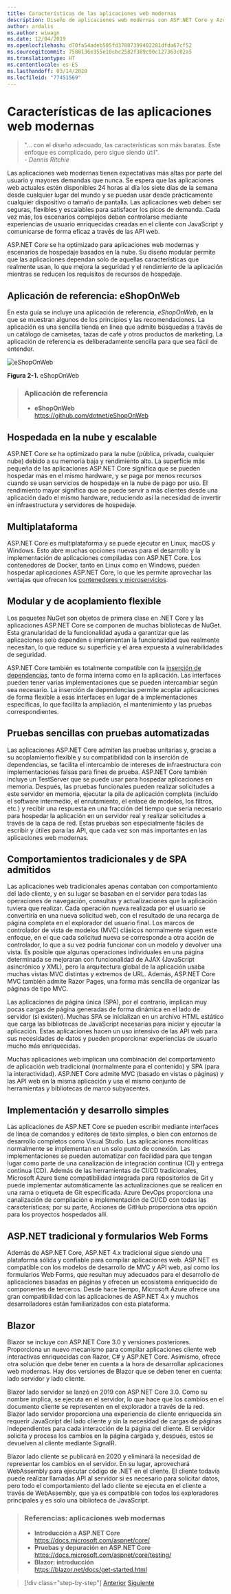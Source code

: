 ```yaml
---
title: Características de las aplicaciones web modernas
description: Diseño de aplicaciones web modernas con ASP.NET Core y Azure | Características de las aplicaciones web modernas
author: ardalis
ms.author: wiwagn
ms.date: 12/04/2019
ms.openlocfilehash: d70fa54adeb505fd37807399402281dfda67cf52
ms.sourcegitcommit: 7588136e355e10cbc2582f389c90c127363c02a5
ms.translationtype: HT
ms.contentlocale: es-ES
ms.lasthandoff: 03/14/2020
ms.locfileid: "77451569"
---
```

# <a name="characteristics-of-modern-web-applications"></a>Características de las aplicaciones web modernas

> "… con el diseño adecuado, las características son más baratas. Este enfoque es complicado, pero sigue siendo útil".  
> _\- Dennis Ritchie_

Las aplicaciones web modernas tienen expectativas más altas por parte del usuario y mayores demandas que nunca. Se espera que las aplicaciones web actuales estén disponibles 24 horas al día los siete días de la semana desde cualquier lugar del mundo y se puedan usar desde prácticamente cualquier dispositivo o tamaño de pantalla. Las aplicaciones web deben ser seguras, flexibles y escalables para satisfacer los picos de demanda. Cada vez más, los escenarios complejos deben controlarse mediante experiencias de usuario enriquecidas creadas en el cliente con JavaScript y comunicarse de forma eficaz a través de las API web.

ASP.NET Core se ha optimizado para aplicaciones web modernas y escenarios de hospedaje basados en la nube. Su diseño modular permite que las aplicaciones dependan solo de aquellas características que realmente usan, lo que mejora la seguridad y el rendimiento de la aplicación mientras se reducen los requisitos de recursos de hospedaje.

## <a name="reference-application-eshoponweb"></a>Aplicación de referencia: eShopOnWeb

En esta guía se incluye una aplicación de referencia, _eShopOnWeb_, en la que se muestran algunos de los principios y las recomendaciones. La aplicación es una sencilla tienda en línea que admite búsquedas a través de un catálogo de camisetas, tazas de café y otros productos de marketing. La aplicación de referencia es deliberadamente sencilla para que sea fácil de entender.

![eShopOnWeb](./media/image2-1.png)

**Figura 2-1.** eShopOnWeb

> ### <a name="reference-application"></a>Aplicación de referencia
>
> - **eShopOnWeb**  
>   <https://github.com/dotnet/eShopOnWeb>

## <a name="cloud-hosted-and-scalable"></a>Hospedada en la nube y escalable

ASP.NET Core se ha optimizado para la nube (pública, privada, cualquier nube) debido a su memoria baja y rendimiento alto. La superficie más pequeña de las aplicaciones ASP.NET Core significa que se pueden hospedar más en el mismo hardware, y se paga por menos recursos cuando se usan servicios de hospedaje en la nube de pago por uso. El rendimiento mayor significa que se puede servir a más clientes desde una aplicación dado el mismo hardware, reduciendo así la necesidad de invertir en infraestructura y servidores de hospedaje.

## <a name="cross-platform"></a>Multiplataforma

ASP.NET Core es multiplataforma y se puede ejecutar en Linux, macOS y Windows. Esto abre muchas opciones nuevas para el desarrollo y la implementación de aplicaciones compiladas con ASP.NET Core. Los contenedores de Docker, tanto en Linux como en Windows, pueden hospedar aplicaciones ASP.NET Core, lo que les permite aprovechar las ventajas que ofrecen los [contenedores y microservicios](../microservices/index.md).

## <a name="modular-and-loosely-coupled"></a>Modular y de acoplamiento flexible

Los paquetes NuGet son objetos de primera clase en .NET Core y las aplicaciones ASP.NET Core se componen de muchas bibliotecas de NuGet. Esta granularidad de la funcionalidad ayuda a garantizar que las aplicaciones solo dependen e implementan la funcionalidad que realmente necesitan, lo que reduce su superficie y el área expuesta a vulnerabilidades de seguridad.

ASP.NET Core también es totalmente compatible con la [inserción de dependencias](https://deviq.com/dependency-injection/), tanto de forma interna como en la aplicación. Las interfaces pueden tener varias implementaciones que se pueden intercambiar según sea necesario. La inserción de dependencias permite acoplar aplicaciones de forma flexible a esas interfaces en lugar de a implementaciones específicas, lo que facilita la ampliación, el mantenimiento y las pruebas correspondientes.

## <a name="easily-tested-with-automated-tests"></a>Pruebas sencillas con pruebas automatizadas

Las aplicaciones ASP.NET Core admiten las pruebas unitarias y, gracias a su acoplamiento flexible y su compatibilidad con la inserción de dependencias, se facilita el intercambio de intereses de infraestructura con implementaciones falsas para fines de prueba. ASP.NET Core también incluye un TestServer que se puede usar para hospedar aplicaciones en memoria. Después, las pruebas funcionales pueden realizar solicitudes a este servidor en memoria, ejecutar la pila de aplicación completa (incluido el software intermedio, el enrutamiento, el enlace de modelos, los filtros, etc.) y recibir una respuesta en una fracción del tiempo que sería necesario para hospedar la aplicación en un servidor real y realizar solicitudes a través de la capa de red. Estas pruebas son especialmente fáciles de escribir y útiles para las API, que cada vez son más importantes en las aplicaciones web modernas.

## <a name="traditional-and-spa-behaviors-supported"></a>Comportamientos tradicionales y de SPA admitidos

Las aplicaciones web tradicionales apenas contaban con comportamiento del lado cliente, y en su lugar se basaban en el servidor para todas las operaciones de navegación, consultas y actualizaciones que la aplicación tuviera que realizar. Cada operación nueva realizada por el usuario se convertiría en una nueva solicitud web, con el resultado de una recarga de página completa en el explorador del usuario final. Los marcos de controlador de vista de modelos (MVC) clásicos normalmente siguen este enfoque, en el que cada solicitud nueva se corresponde a otra acción de controlador, lo que a su vez podría funcionar con un modelo y devolver una vista. Es posible que algunas operaciones individuales en una página determinada se mejoraran con funcionalidad de AJAX (JavaScript asincrónico y XML), pero la arquitectura global de la aplicación usaba muchas vistas MVC distintas y extremos de URL. Además, ASP.NET Core MVC también admite Razor Pages, una forma más sencilla de organizar las páginas de tipo MVC.

Las aplicaciones de página única (SPA), por el contrario, implican muy pocas cargas de página generadas de forma dinámica en el lado de servidor (si existen). Muchas SPA se inicializan en un archivo HTML estático que carga las bibliotecas de JavaScript necesarias para iniciar y ejecutar la aplicación. Estas aplicaciones hacen un uso intensivo de las API web para sus necesidades de datos y pueden proporcionar experiencias de usuario mucho más enriquecidas.

Muchas aplicaciones web implican una combinación del comportamiento de aplicación web tradicional (normalmente para el contenido) y SPA (para la interactividad). ASP.NET Core admite MVC (basado en vistas o páginas) y las API web en la misma aplicación y usa el mismo conjunto de herramientas y bibliotecas de marco subyacentes.

## <a name="simple-development-and-deployment"></a>Implementación y desarrollo simples

Las aplicaciones de ASP.NET Core se pueden escribir mediante interfaces de línea de comandos y editores de texto simples, o bien con entornos de desarrollo completos como Visual Studio. Las aplicaciones monolíticas normalmente se implementan en un solo punto de conexión. Las implementaciones se pueden automatizar con facilidad para que tengan lugar como parte de una canalización de integración continua (CI) y entrega continua (CD). Además de las herramientas de CI/CD tradicionales, Microsoft Azure tiene compatibilidad integrada para repositorios de Git y puede implementar automáticamente las actualizaciones que se realicen en una rama o etiqueta de Git especificada. Azure DevOps proporciona una canalización de compilación e implementación de CI/CD con todas las características; por su parte, Acciones de GitHub proporciona otra opción para los proyectos hospedados allí.

## <a name="traditional-aspnet-and-web-forms"></a>ASP.NET tradicional y formularios Web Forms

Además de ASP.NET Core, ASP.NET 4.x tradicional sigue siendo una plataforma sólida y confiable para compilar aplicaciones web. ASP.NET es compatible con los modelos de desarrollo de MVC y API web, así como los formularios Web Forms, que resultan muy adecuados para el desarrollo de aplicaciones basadas en páginas y ofrecen un ecosistema enriquecido de componentes de terceros. Desde hace tiempo, Microsoft Azure ofrece una gran compatibilidad con las aplicaciones de ASP.NET 4.x y muchos desarrolladores están familiarizados con esta plataforma.

## <a name="blazor"></a>Blazor

Blazor se incluye con ASP.NET Core 3.0 y versiones posteriores. Proporciona un nuevo mecanismo para compilar aplicaciones cliente web interactivas enriquecidas con Razor, C# y ASP.NET Core. Asimismo, ofrece otra solución que debe tener en cuenta a la hora de desarrollar aplicaciones web modernas. Hay dos versiones de Blazor que se deben tener en cuenta: lado servidor y lado cliente.

Blazor lado servidor se lanzó en 2019 con ASP.NET Core 3.0. Como su nombre implica, se ejecuta en el servidor, lo que hace que los cambios en el documento cliente se representen en el explorador a través de la red. Blazor lado servidor proporciona una experiencia de cliente enriquecida sin requerir JavaScript del lado cliente y sin la necesidad de cargas de páginas independientes para cada interacción de la página del cliente. El servidor solicita y procesa los cambios en la página cargada y, después, estos se devuelven al cliente mediante SignalR.

Blazor lado cliente se publicará en 2020 y eliminará la necesidad de representar los cambios en el servidor. En su lugar, aprovechará WebAssembly para ejecutar código de .NET en el cliente. El cliente todavía puede realizar llamadas API al servidor si es necesario para solicitar datos, pero todo el comportamiento del lado cliente se ejecuta en el cliente a través de WebAssembly, que ya es compatible con todos los exploradores principales y es solo una biblioteca de JavaScript.

> ### <a name="references--modern-web-applications"></a>Referencias: aplicaciones web modernas
>
> - **Introducción a ASP.NET Core**  
>   <https://docs.microsoft.com/aspnet/core/>
> - **Pruebas y depuración en ASP.NET Core**  
>   <https://docs.microsoft.com/aspnet/core/testing/>
> - **Blazor: introducción**  
>   <https://blazor.net/docs/get-started.html>

>[!div class="step-by-step"]
>[Anterior](index.md)
>[Siguiente](choose-between-traditional-web-and-single-page-apps.md)
